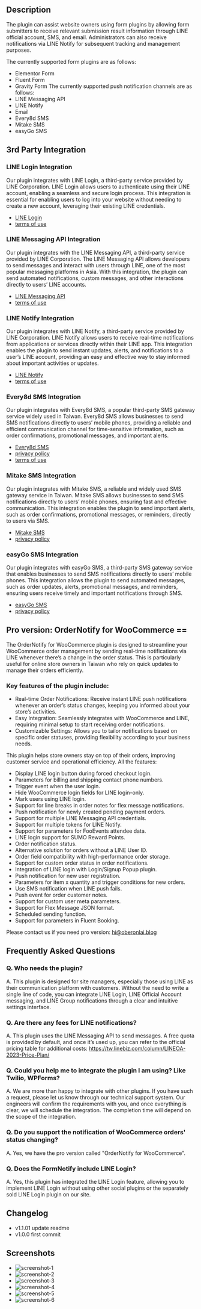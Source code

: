 ## Description

The plugin can assist website owners using form plugins by allowing form submitters to receive relevant submission
result information through LINE official account, SMS, and email. Administrators can also receive notifications via LINE
Notify for subsequent tracking and management purposes.

The currently supported form plugins are as follows:

- Elementor Form
- Fluent Form
- Gravity Form
  The currently supported push notification channels are as follows:
- LINE Messaging API
- LINE Notify
- Email
- Every8d SMS
- Mitake SMS
- easyGo SMS

## 3rd Party Integration

### LINE Login Integration

Our plugin integrates with LINE Login, a third-party service provided by LINE Corporation. LINE Login allows users to
authenticate using their LINE account, enabling a seamless and secure login process. This integration is essential for
enabling users to log into your website without needing to create a new account, leveraging their existing LINE
credentials.

- [LINE Login](https://developers.line.biz/en/docs/line-login/)
- [terms of use](https://terms2.line.me/ec_global_pp?lang=en)

### LINE Messaging API Integration

Our plugin integrates with the LINE Messaging API, a third-party service provided by LINE Corporation. The LINE
Messaging API allows developers to send messages and interact with users through LINE, one of the most popular messaging
platforms in Asia. With this integration, the plugin can send automated notifications, custom messages, and other
interactions directly to users’ LINE accounts.

- [LINE Messaging API](https://developers.line.biz/en/docs/messaging-api/)
- [terms of use](https://terms2.line.me/ec_global_pp?lang=en)

### LINE Notify Integration

Our plugin integrates with LINE Notify, a third-party service provided by LINE Corporation. LINE Notify allows users to
receive real-time notifications from applications or services directly within their LINE app. This integration enables
the plugin to send instant updates, alerts, and notifications to a user’s LINE account, providing an easy and effective
way to stay informed about important activities or updates.

- [LINE Notify](https://notify-bot.line.me/en/)
- [terms of use](https://terms2.line.me/ec_global_pp?lang=en)

### Every8d SMS Integration

Our plugin integrates with Every8d SMS, a popular third-party SMS gateway service widely used in Taiwan. Every8d SMS
allows businesses to send SMS notifications directly to users’ mobile phones, providing a reliable and efficient
communication channel for time-sensitive information, such as order confirmations, promotional messages, and important
alerts.

- [Every8d SMS](https://www.teamplus.tech/product/every8d-value/)
- [privacy policy](https://www.teamplus.tech/en/team-enterprise-communication-and-collaboration-platform-privacy-policy/)
- [terms of use](https://www.teamplus.tech/en/team-enterprise-communication-and-collaboration-platform-terms-of-use/)

### Mitake SMS Integration

Our plugin integrates with Mitake SMS, a reliable and widely used SMS gateway service in Taiwan. Mitake SMS allows
businesses to send SMS notifications directly to users’ mobile phones, ensuring fast and effective communication. This
integration enables the plugin to send important alerts, such as order confirmations, promotional messages, or
reminders, directly to users via SMS.

- [Mitake SMS](https://sms.mitake.com.tw/)
- [privacy policy](https://fget.mitake.com.tw/privacy/fsc.html)

### easyGo SMS Integration

Our plugin integrates with easyGo SMS, a third-party SMS gateway service that enables businesses to send SMS
notifications directly to users’ mobile phones. This integration allows the plugin to send automated messages, such as
order updates, alerts, promotional messages, and reminders, ensuring users receive timely and important notifications
through SMS.

- [easyGo SMS](https://www.easy-go.com.tw/)
- [privacy policy](https://www.easy-go.com.tw/aboutys.php)

## Pro version: OrderNotify for WooCommerce ==

The OrderNotify for WooCommerce plugin is designed to streamline your WooCommerce order management by sending real-time
notifications via LINE whenever there’s a change in the order status. This is particularly useful for online store
owners in Taiwan who rely on quick updates to manage their orders efficiently.

### Key features of the plugin include:

- Real-time Order Notifications: Receive instant LINE push notifications whenever an order’s status changes, keeping you
  informed about your store’s activities.
- Easy Integration: Seamlessly integrates with WooCommerce and LINE, requiring minimal setup to start receiving order
  notifications.
- Customizable Settings: Allows you to tailor notifications based on specific order statuses, providing flexibility
  according to your business needs.

This plugin helps store owners stay on top of their orders, improving customer service and operational efficiency. All
the features:

- Display LINE login button during forced checkout login.
- Parameters for billing and shipping contact phone numbers.
- Trigger event when the user login.
- Hide WooCommerce login fields for LINE login-only.
- Mark users using LINE login.
- Support for line breaks in order notes for flex message notifications.
- Push notification for newly created pending payment orders.
- Support for multiple LINE Messaging API credentials.
- Support for multiple tokens for LINE Notify.
- Support for parameters for FooEvents attendee data.
- LINE login support for SUMO Reward Points.
- Order notification status.
- Alternative solution for orders without a LINE User ID.
- Order field compatibility with high-performance order storage.
- Support for custom order status in order notifications.
- Integration of LINE login with Login/Signup Popup plugin.
- Push notification for new user registration.
- Parameters for item x quantity and trigger conditions for new orders.
- Use SMS notification when LINE push fails.
- Push event for order customer notes.
- Support for custom user meta parameters.
- Support for Flex Message JSON format.
- Scheduled sending function.
- Support for parameters in Fluent Booking.

Please contact us if you need pro version: <a href="mailto:hi@oberonlai.blog">hi@oberonlai.blog</a>

## Frequently Asked Questions

### Q. Who needs the plugin?

A. This plugin is designed for site managers, especially those using LINE as their communication platform with
customers. Without the need to write a single line of code, you can integrate LINE Login, LINE Official Account
messaging, and LINE Group notifications through a clear and intuitive settings interface.

### Q. Are there any fees for LINE notifications?

A. This plugin uses the LINE Messaging API to send messages. A free quota is provided by default, and once it’s used
up,
you can refer to the official pricing table for additional
costs: https://tw.linebiz.com/column/LINEOA-2023-Price-Plan/

### Q. Could you help me to integrate the plugin I am using? Like Twilio, WPForms?

A. We are more than happy to integrate with other plugins. If you have such a request, please let us know through our
technical support system. Our engineers will confirm the requirements with you, and once everything is clear, we will
schedule the integration. The completion time will depend on the scope of the integration.

### Q. Do you support the notification of WooCommerce orders' status changing?

A. Yes, we have the pro version called "OrderNotify for WooCommerce".

### Q. Does the FormNotify include LINE Login?

A. Yes, this plugin has integrated the LINE Login feature, allowing you to implement LINE Login without using other
social plugins or the separately sold LINE Login plugin on our site.

## Changelog

- v1.1.01 update readme
- v1.0.0 first commit

## Screenshots

- ![screenshot-1](https://oberonlai.blog/wp-content/uploads/form-notify/screenshot-1.png)
- ![screenshot-2](https://oberonlai.blog/wp-content/uploads/form-notify/screenshot-2.png)
- ![screenshot-3](https://oberonlai.blog/wp-content/uploads/form-notify/screenshot-3.png)
- ![screenshot-4](https://oberonlai.blog/wp-content/uploads/form-notify/screenshot-4.png)
- ![screenshot-5](https://oberonlai.blog/wp-content/uploads/form-notify/screenshot-5.png)
- ![screenshot-6](https://oberonlai.blog/wp-content/uploads/form-notify/screenshot-6.png)